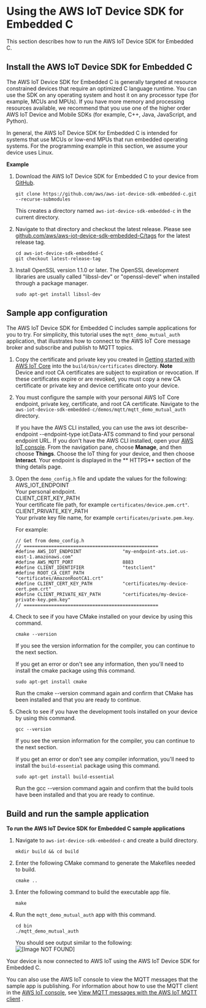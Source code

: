 # Using the AWS IoT Device SDK for Embedded C<a name="iot-embedded-c-sdk"></a>

This section describes how to run the AWS IoT Device SDK for Embedded C\.

## Install the AWS IoT Device SDK for Embedded C<a name="install-embedded-c-sdk"></a>

The AWS IoT Device SDK for Embedded C is generally targeted at resource constrained devices that require an optimized C language runtime\. You can use the SDK on any operating system and host it on any processor type \(for example, MCUs and MPUs\)\. If you have more memory and processing resources available, we recommend that you use one of the higher order AWS IoT Device and Mobile SDKs \(for example, C\+\+, Java, JavaScript, and Python\)\.

In general, the AWS IoT Device SDK for Embedded C is intended for systems that use MCUs or low\-end MPUs that run embedded operating systems\. For the programming example in this section, we  assume your device uses Linux\.

**Example**  

1. Download the AWS IoT Device SDK for Embedded C to your device from [GitHub](https://github.com/aws/aws-iot-device-sdk-embedded-C)\.

   ```
   git clone https://github.com/aws/aws-iot-device-sdk-embedded-c.git --recurse-submodules
   ```

   This creates a directory named `aws-iot-device-sdk-embedded-c` in the current directory\.

1. Navigate to that directory and checkout the latest release\. Please see [ github\.com/aws/aws\-iot\-device\-sdk\-embedded\-C/tags](https://github.com/aws/aws-iot-device-sdk-embedded-C/tags) for the latest release tag\.

   ```
   cd aws-iot-device-sdk-embedded-C
   git checkout latest-release-tag
   ```

1. Install OpenSSL version 1\.1\.0 or later\. The OpenSSL development libraries are usually called "libssl\-dev" or "openssl\-devel" when installed through a package manager\.

   ```
   sudo apt-get install libssl-dev
   ```

## Sample app configuration<a name="iot-c-sdk-app-config"></a>

The AWS IoT Device SDK for Embedded C includes sample applications for you to try\. For simplicity, this tutorial uses the `mqtt_demo_mutual_auth` application, that illustrates how to connect to the AWS IoT Core message broker and subscribe and publish to MQTT topics\.

1. Copy the certificate and private key you created in [Getting started with AWS IoT Core](iot-gs.md) into the `build/bin/certificates` directory\.
**Note**  
Device and root CA certificates are subject to expiration or revocation\. If these certificates expire or are revoked, you must copy a new CA certificate or private key and device certificate onto your device\.

1. You must configure the sample with your personal AWS IoT Core endpoint, private key, certificate, and root CA certificate\. Navigate to the `aws-iot-device-sdk-embedded-c/demos/mqtt/mqtt_demo_mutual_auth` directory\.

   If you have the AWS CLI installed, you can use the aws iot describe\-endpoint \-\-endpoint\-type iot:Data\-ATS command to find your personal endpoint URL\. If you don't have the AWS CLI installed, open your [AWS IoT console](https://console.aws.amazon.com/iot/home)\. From the navigation pane, choose **Manage**, and then choose **Things**\. Choose the IoT thing for your device, and then choose **Interact**\. Your endpoint is displayed in the ** HTTPS** section of the thing details page\.

1. Open the `demo_config.h` file and update the values for the following:  
AWS\_IOT\_ENDPOINT  
Your personal endpoint\.  
CLIENT\_CERT\_KEY\_PATH  
Your certificate file path, for example `certificates/device.pem.crt"`\.  
CLIENT\_PRIVATE\_KEY\_PATH  
Your private key file name, for example `certificates/private.pem.key`\.

   For example:

   ```
   // Get from demo_config.h
   // =================================================
   #define AWS_IOT_ENDPOINT               "my-endpoint-ats.iot.us-east-1.amazonaws.com"
   #define AWS_MQTT_PORT                  8883
   #define CLIENT_IDENTIFIER              "testclient"
   #define ROOT_CA_CERT_PATH              "certificates/AmazonRootCA1.crt"
   #define CLIENT_CERT_KEY_PATH           "certificates/my-device-cert.pem.crt"
   #define CLIENT_PRIVATE_KEY_PATH        "certificates/my-device-private-key.pem.key"
   // =================================================
   ```

1. Check to see if you have CMake installed on your device by using this command\.

   ```
   cmake --version
   ```

   If you see the version information for the compiler, you can continue to the next section\.

   If you get an error or don't see any information, then you'll need to install the cmake package using this command\.

   ```
   sudo apt-get install cmake
   ```

   Run the cmake \-\-version command again and confirm that CMake has been installed and that you are ready to continue\.

1. Check to see if you have the development tools installed on your device by using this command\.

   ```
   gcc --version
   ```

   If you see the version information for the compiler, you can continue to the next section\.

   If you get an error or don't see any compiler information, you'll need to install the `build-essential` package using this command\.

   ```
   sudo apt-get install build-essential
   ```

   Run the gcc \-\-version command again and confirm that the build tools have been installed and that you are ready to continue\.

## Build and run the sample application<a name="iot-c-sdk-app-run"></a>

**To run the AWS IoT Device SDK for Embedded C sample applications**

1. Navigate to `aws-iot-device-sdk-embedded-c` and create a build directory\.

   ```
   mkdir build && cd build
   ```

1. Enter the following CMake command to generate the Makefiles needed to build\.

   ```
   cmake ..  
   ```

1. Enter the following command to build the executable app file\.

   ```
   make
   ```

1. Run the `mqtt_demo_mutual_auth` app with this command\.

   ```
   cd bin
   ./mqtt_demo_mutual_auth
   ```

   You should see output similar to the following:   
![\[Image NOT FOUND\]](http://docs.aws.amazon.com/iot/latest/developerguide/images/successful-run2.png)

Your device is now connected to AWS IoT using the AWS IoT Device SDK for Embedded C\.

You can also use the AWS IoT console to view the MQTT messages that the sample app is publishing\. For information about how to use the MQTT client in the [AWS IoT console](https://console.aws.amazon.com/iot/home), see [View MQTT messages with the AWS IoT MQTT client](view-mqtt-messages.md) \.